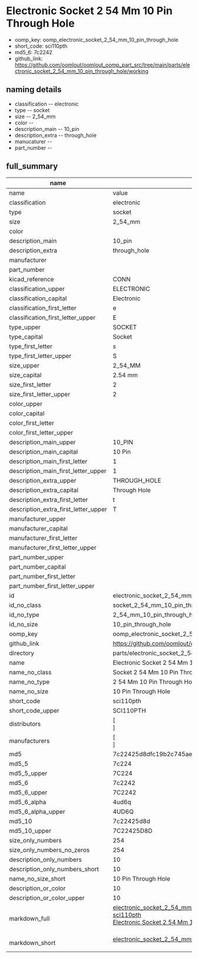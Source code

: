 # Electronic Socket 2 54 Mm 10 Pin Through Hole

  
* oomp_key: oomp_electronic_socket_2_54_mm_10_pin_through_hole 
* short_code: sci110pth
* md5_6: 7c2242  
* github_link: https://github.com/oomlout/oomlout_oomp_part_src/tree/main/parts/electronic_socket_2_54_mm_10_pin_through_hole/working  
## naming details
* classification -- electronic
* type -- socket
* size -- 2_54_mm
* color -- 
* description_main -- 10_pin
* description_extra -- through_hole
* manucaturer -- 
* part_number -- 





## full_summary
| name | value | 
| --- | --- | 
| name | value | 
| classification | electronic | 
| type | socket | 
| size | 2_54_mm | 
| color |  | 
| description_main | 10_pin | 
| description_extra | through_hole | 
| manufacturer |  | 
| part_number |  | 
| kicad_reference | CONN | 
| classification_upper | ELECTRONIC | 
| classification_capital | Electronic | 
| classification_first_letter | e | 
| classification_first_letter_upper | E | 
| type_upper | SOCKET | 
| type_capital | Socket | 
| type_first_letter | s | 
| type_first_letter_upper | S | 
| size_upper | 2_54_MM | 
| size_capital | 2.54 mm | 
| size_first_letter | 2 | 
| size_first_letter_upper | 2 | 
| color_upper |  | 
| color_capital |  | 
| color_first_letter |  | 
| color_first_letter_upper |  | 
| description_main_upper | 10_PIN | 
| description_main_capital | 10 Pin | 
| description_main_first_letter | 1 | 
| description_main_first_letter_upper | 1 | 
| description_extra_upper | THROUGH_HOLE | 
| description_extra_capital | Through Hole | 
| description_extra_first_letter | t | 
| description_extra_first_letter_upper | T | 
| manufacturer_upper |  | 
| manufacturer_capital |  | 
| manufacturer_first_letter |  | 
| manufacturer_first_letter_upper |  | 
| part_number_upper |  | 
| part_number_capital |  | 
| part_number_first_letter |  | 
| part_number_first_letter_upper |  | 
| id | electronic_socket_2_54_mm_10_pin_through_hole | 
| id_no_class | socket_2_54_mm_10_pin_through_hole | 
| id_no_type | 2_54_mm_10_pin_through_hole | 
| id_no_size | 10_pin_through_hole | 
| oomp_key | oomp_electronic_socket_2_54_mm_10_pin_through_hole | 
| github_link | https://github.com/oomlout/oomlout_oomp_part_src/tree/main/parts/electronic_socket_2_54_mm_10_pin_through_hole/working | 
| directory | parts/electronic_socket_2_54_mm_10_pin_through_hole | 
| name | Electronic Socket 2 54 Mm 10 Pin Through Hole | 
| name_no_class | Socket 2 54 Mm 10 Pin Through Hole | 
| name_no_type | 2 54 Mm 10 Pin Through Hole | 
| name_no_size | 10 Pin Through Hole | 
| short_code | sci110pth | 
| short_code_upper | SCI110PTH | 
| distributors | [<br>] | 
| manufacturers | [<br>] | 
| md5 | 7c22425d8dfc19b2c745ae32643c73b4 | 
| md5_5 | 7c224 | 
| md5_5_upper | 7C224 | 
| md5_6 | 7c2242 | 
| md5_6_upper | 7C2242 | 
| md5_6_alpha | 4ud6q | 
| md5_6_alpha_upper | 4UD6Q | 
| md5_10 | 7c22425d8d | 
| md5_10_upper | 7C22425D8D | 
| size_only_numbers | 254 | 
| size_only_numbers_no_zeros | 254 | 
| description_only_numbers | 10 | 
| description_only_numbers_short | 10 | 
| name_no_size_short | 10 Pin Through Hole | 
| description_or_color | 10 | 
| description_or_color_upper | 10 | 
| markdown_full | [electronic_socket_2_54_mm_10_pin_through_hole](https://github.com/oomlout/oomlout_oomp_part_src/tree/main/parts/electronic_socket_2_54_mm_10_pin_through_hole/working)<br>[sci110pth](https://github.com/oomlout/oomlout_oomp_part_src/tree/main/parts/electronic_socket_2_54_mm_10_pin_through_hole/working)<br>[Electronic Socket 2 54 Mm 10 Pin Through Hole](https://github.com/oomlout/oomlout_oomp_part_src/tree/main/parts/electronic_socket_2_54_mm_10_pin_through_hole/working)<br><br> | 
| markdown_short | [electronic_socket_2_54_mm_10_pin_through_hole](https://github.com/oomlout/oomlout_oomp_part_src/tree/main/parts/electronic_socket_2_54_mm_10_pin_through_hole/working)<br><br> | 
